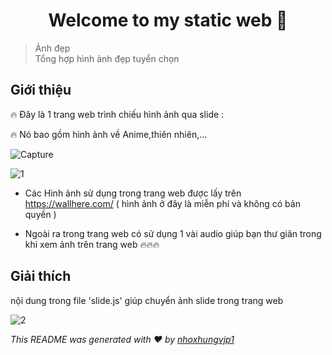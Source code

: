<h1 align="center">Welcome to my static web 👋</h1>

> Ảnh đẹp<br /> Tổng hợp hình ảnh đẹp tuyển chọn

## Giới thiệu

🔥 Đây là 1 trang web trình chiếu hình ảnh qua slide : 

🔥 Nó bao gồm hình ảnh về Anime,thiên nhiên,...

![Capture](https://user-images.githubusercontent.com/74084773/101906261-41aad480-3beb-11eb-833e-0cf1037ac98d.PNG)

![1](https://user-images.githubusercontent.com/74084773/101906468-92bac880-3beb-11eb-81f4-1fd7c69d8c16.PNG)


- Các Hình ảnh sử dụng trong trang web được lấy trên https://wallhere.com/ ( hình ảnh ở đây là miễn phí và không có bản quyền )

- Ngoài ra trong trang web có sử dụng 1 vài audio giúp bạn thư giãn trong khi xem ảnh trên trang web 🔥🔥🔥

## Giải thích

nội dung trong file 'slide.js' giúp chuyển ảnh slide trong trang web

![2](https://user-images.githubusercontent.com/74084773/101912437-517ae680-3bf4-11eb-9864-2d06ef8e94cc.PNG)


_This README was generated with ❤️ by [nhoxhungvjp1](https://github.com/nhoxhungvjp1/static-web)_
